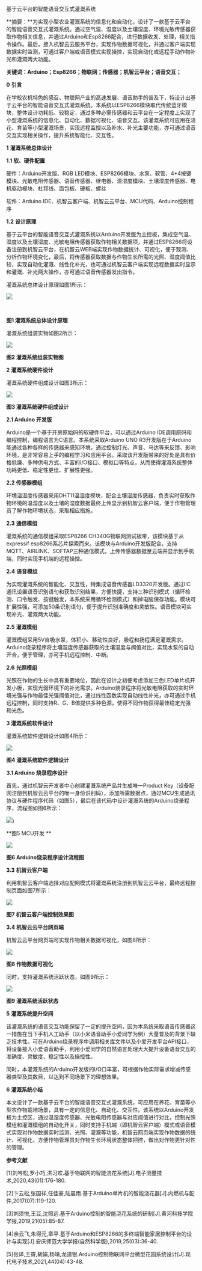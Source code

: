 基于云平台的智能语音交互式灌溉系统

**摘要：**为实现小型农业灌溉系统的信息化和自动化，设计了一款基于云平台的智能语音交互式灌溉系统。通过空气温、湿度以及土壤湿度、环境光敏传感器获取作物相关信息，并通过Arduino和Esp8266配合，进行数据收发、处理，相关指令操作。最后，接入机智云云服务平台，实现作物数据可视化，并通过客户端实现数据实时监测，可通过客户端或语音模式实现操控，实现自动化或远程手动作物补光和灌溉两大功能。

**关键词：Arduino；Esp8266；物联网；传感器；机智云平台；语音交互；**

 

**0** **引言** 

在学校农机特色的感召、物联网产业的高速发展、语音助手的普及下，特设计出基于云平台的智能语音交互式灌溉系统。本系统以ESP8266模块取代传统蓝牙模块，整体设计功耗低、较稳定，通过多种必需传感器和云平台在一定程度上实现了小型灌溉系统的信息化、自动化、数据可视化、语音交互。该灌溉系统可应用在浇花、育苗等小型灌溉场景，实现远程监控以及补水、补光主要功能，亦可通过语音交互实现相关操作，提升系统智能化、交互性。

**1** **灌溉系统总体设计**

**1.1 软、硬件配置**

硬件：Arduino开发版、RGB LED模块、ESP8266模块、水泵、软管、4*4按键模块、光敏电阻传感器、语音传感器、继电器、温湿度模块、土壤湿度传感器、电机驱动模块、杜邦线、面包板、硬板、螺丝

软件：Arduino IDE、机智云客户端、机智云云平台、MCU代码、Arduino控制程序

**1.2** **设计原理**

基于云平台的智能语音交互式灌溉系统以Arduino开发版为主控板，集成空气温、湿度以及土壤湿度、光敏电阻传感器获取作物相关数据项，并通过ESP8266将设备注册到机智云平台，在机智云WEB端实现作物数据统计、可视化，便于观测、分析作物环境变化，最后，将传感器获取数据与作物生长所需的光照、湿度阈值比较，实现自动化灌溉、线性化补光，也可通过机智云客户端实现远程数据实时显示和灌溉、补光两大操作，亦可通过语音传感器发出指令。

灌溉系统总体设计原理如图1所示：

![](.\images\图片1.png)

​                  

**图1 灌溉系统总体设计原理**

灌溉系统组装实物如图2所示：

 ![](.\images\图片2.jpg)

**图2 灌溉系统组装实物图**

 

**2** **灌溉系统硬件设计**

灌溉系统硬件组成设计如图3所示：

 ![](.\images\图片3.png)

**图3 灌溉系统硬件组成设计**

**2.1 Arduino 开发版**

Arduino是一个基于开房原始码的软硬件平台，可以通过Arduino IDE调用原码和编程控制，编程语言为C语言。本系统采取Arduino UNO R3开发版在于Arduino能通过各种各样的传感器来感知环境，通过控制灯光、声音、马达等来反馈、影响环境，是非常容易上手的编程学习和应用平台。采取该开发版带来的好处是具有价格低廉、多种供电方式、丰富的I/O接口、模拟口等特点，从而使得灌溉系统整体功耗更低、稳定性更佳、扩展性更强。

**2.2 传感器模组**

环境温湿度传感器采用DHT11温湿度模块，配合土壤湿度传感器，负责实时获取作物环境的温湿度以及土壤的湿度数据最终上传显示到机智云客户端，便于作物管理员了解作物环境状态，采取相应措施。

**2.3** **通信模组**

灌溉系统的通信模组采取ESP8266 CH340G物联网测试板带，该模块基于从expressif esp8266系芯片探索而来。该模块与Arduino开发版配合，支持MQTT、AIRLINK、SOFTAP三种通信模式，上传传感器数据至云端并显示到手机端，同时实现手机端的远程操控。

**2.4** **语音模组**

为实现灌溉系统的智能化、交互性，特集成语音传感器LD3320开发版。通过IIC通讯设置语音识别语句和获取识别结果，方便快捷，支持三种识别模式（循环检测、口令触发、按键触发，本系统采用循环检测模式）和掉电脑保存功能。模块可扩展性强，可添加50条识别语句，便于提升识别准确度和灵敏性。语音模块可实现补光、灌溉两大功能。

**2.5** **灌溉模组**

灌溉模组采用5V自吸水泵，体积小、移动性良好，吸程和扬程满足灌溉需求。Arduino烧录程序将土壤湿度传感器获取的土壤湿度与阈值对比，实现水泵的自动开合，便于管理，亦可手机远程控制、中断。

**2.6** **光照模组**

光照在作物的生长中具有重要地位，因此在设计之初便考虑添加三色LED单片机开发小板，实现光弱环境下的补光需求。Arduino烧录程序将光敏电阻获取的实时环境光强与作物最佳光强阈值对比，通过线性函数实现自动线性补光，亦可通过手机远程控制，同时支持R、G、B值提供多种色源，使得不同作物获得最佳稳定光强和光色。

**3 灌溉系统软件设计**

灌溉系统软件逻辑设计如图4所示：

 ![](.\images\图片4.png)

**图4 灌溉系统软件逻辑设计**

**3.1 Arduino 烧录程序设计**

首先，通过机智云开发者中心创建灌溉系统产品并生成唯一Product Key（设备配网注册到机智云云平台的唯一身份识别码），添加所需数据点，通过MCU生成通讯协议与硬件程序代码（如图5），最后在该代码中设计灌溉系统的Arduino烧录程序，流程图如图6所示：

 ![](.\images\图片5.png))

**图5 MCU开发   **

![](.\images\图片6.png)

**图6 Arduino烧录程序设计流程图**

**3.3** **机智云客户端**

利用机智云客户端选择对应配网模式将灌溉系统注册到机智云云平台，最终远程控制页面如图7所示：

 ![](.\images\图片7.jpg)

**图7 机智云客户端控制效果图**

**3.4** **机智云云平台网页端**

机智云云平台网页端可实现作物相关数据可视化，如图8所示：

 ![](.\images\图片8.png)

**图8 作物数据可视化**

同时，支持灌溉系统活跃状态，如图9所示：

 ![](.\images\图片9.png)

**图9 灌溉系统活跃状态**

**5** **灌溉系统提升空间**

该灌溉系统的语音交互功能保留了一定的提升空间，因为本系统采取语音传感器这一措施在当下手机人工助手（以小米语音助手小爱同学为例）大量普及的背景下缺乏技术性。可在Arduino烧录程序中调用相关库文件以及小爱开发平台API接口，将设备接入小爱语音助手，利用小爱同学的自然语言处理大大提升设备语音交互的准确度、灵敏度、稳定性以及操控性。

同时，本灌溉系统的Arduino开发版的I/O口丰富，可根据作物实际需求增减传感器类型及其数目，以达到不同场景下的理想效果。

**6** **灌溉系统小结**

本文设计了一款基于云平台的智能语音交互式灌溉系统，可应用在养花、育苗等小型农作物栽培场景，具有一定的信息化、自动化、交互性。该系统以Arduino开发板为主控区，通过温湿度传感器、光敏电阻传感器与对应阈值进行对比，控制光照模组和灌溉模组的自动化开关，同时支持手机端（即机智云客户端）模式或语音模式实现对作物数据实时监测、光照、灌溉等功能，机智云网页端实现作物数据的统计、可视化，方便作物管理员对作物生长环境状态整体把控，做出对作物更针对性的管理。

**参考文献**

[1]刘岑松,罗小巧,洪习欢.基于物联网的智能浇花系统[J].电子测量技术,2020,43(01):176-180.

[2]卞云松,张国祥,任佳豪,陆晨雨.基于Arduino单片机的智能浇花器[J].内燃机与配件,2017(07):119-120.

[3]刘须悦,王豆,沈照远.基于Arduino控制的智能浇花系统的研制[J].黄河科技学院学报,2019,21(05):85-87.

[4]余云飞,朱得元,章平.基于Arduino和ESP8266的多终端智能家居控制平台的设计与实现[J].安庆师范大学学报(自然科学版),2019,25(03):36-40.

[5]张译,王霄,胡娟,杨靖,龙道银.Arduino控制物联网平台微型花园系统设计[J].现代电子技术,2021,44(04):43-48.

 

